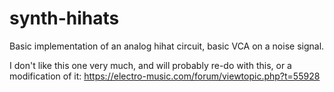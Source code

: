 # synth-hihats

Basic implementation of an analog hihat circuit, basic VCA on a noise signal.

I don't like this one very much, and will probably re-do with this, or a modification of it: https://electro-music.com/forum/viewtopic.php?t=55928
